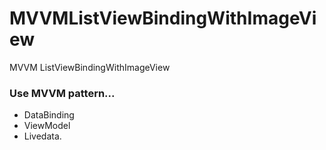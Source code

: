 # MVVMListViewBindingWithImageView
MVVM ListViewBindingWithImageView

### Use MVVM pattern...
- DataBinding
- ViewModel
- Livedata.

